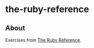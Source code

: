 # the-ruby-reference

## About

Exercises from [The Ruby Reference](https://rubyreferences.github.io/rubyref/).
